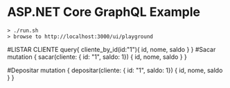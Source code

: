 # ASP.NET Core GraphQL Example

```
> ./run.sh
> browse to http://localhost:3000/ui/playground
```

#LISTAR CLIENTE
query{
  cliente_by_id(id:"1"){
    id,
    nome,
    saldo
  }
}
#Sacar
mutation  {
  sacar(cliente: { id: "1", saldo: 1}) {
    id,
    nome,
    saldo
  }
}

#Depositar
mutation  {
  depositar(cliente: { id: "1", saldo: 1}) {
    id,
    nome,
    saldo
  }
}
